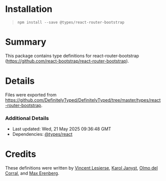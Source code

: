 # Installation
> `npm install --save @types/react-router-bootstrap`

# Summary
This package contains type definitions for react-router-bootstrap (https://github.com/react-bootstrap/react-router-bootstrap).

# Details
Files were exported from https://github.com/DefinitelyTyped/DefinitelyTyped/tree/master/types/react-router-bootstrap.

### Additional Details
 * Last updated: Wed, 21 May 2025 09:36:48 GMT
 * Dependencies: [@types/react](https://npmjs.com/package/@types/react)

# Credits
These definitions were written by [Vincent Lesierse](https://github.com/vlesierse), [Karol Janyst](https://github.com/LKay), [Olmo del Corral](https://github.com/olmobrutall), and [Max Erenberg](https://github.com/maxerenberg).
